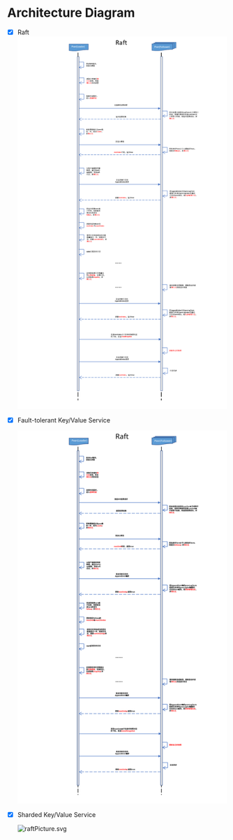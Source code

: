 # Architecture Diagram

- [x] Raft
  ![raftPicture.png](image_readme/raftPicture.png)
- [x] Fault-tolerant Key/Value Service
  <div align="center">
    <img src="image_readme/raftPicture.svg">
  </div>
- [x] Sharded Key/Value Service

  ![raftPicture.svg](https://github.com/Scostifile/lab/blob/feature/acheiveShardKV/image_readme/raftPicture.png)